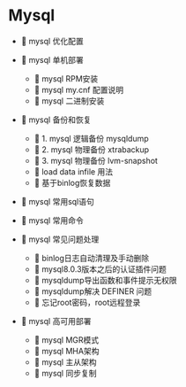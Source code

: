 # Mysql

* 📄 mysql 优化配置
* 📑 mysql 单机部署

  * 📄 mysql RPM安装
  * 📄 mysql my.cnf 配置说明
  * 📄 mysql 二进制安装
* 📑 mysql 备份和恢复

  * 📄 1. mysql 逻辑备份 mysqldump
  * 📄 2. mysql 物理备份 xtrabackup
  * 📄 3. mysql 物理备份 lvm-snapshot
  * 📄 load data infile 用法
  * 📄 基于binlog恢复数据
* 📄 mysql 常用sql语句
* 📄 mysql 常用命令
* 📑 mysql 常见问题处理

  * 📄 binlog日志自动清理及手动删除
  * 📄 mysql8.0.3版本之后的认证插件问题
  * 📄 mysqldump导出函数和事件提示无权限
  * 📄 mysqldump解决 DEFINER 问题
  * 📄 忘记root密码，root远程登录
* 📑 mysql 高可用部署

  * 📄 mysql MGR模式
  * 📄 mysql MHA架构
  * 📄 mysql 主从架构
  * 📄 mysql 同步复制

　　‍
